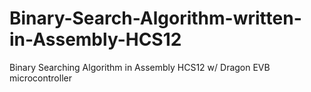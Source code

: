 # Binary-Search-Algorithm-written-in-Assembly-HCS12
Binary Searching Algorithm in Assembly HCS12 w/ Dragon EVB microcontroller

